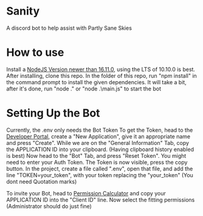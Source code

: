 # Sanity
A discord bot to help assist with Partly Sane Skies

# How to use
Install a [NodeJS Version newer than 16.11.0](https://nodejs.org/en), using the LTS of 10.10.0 is best.
After installing, clone this repo.
In the folder of this repo, run "npm install" in the command prompt to install the given dependencies.
It will take a bit, after it's done, run "node ." or "node .\main.js" to start the bot

# Setting Up the Bot
Currently, the .env only needs the Bot Token
To get the Token, head to the [Developer Portal](https://discord.com/developers/applications), create a "New Application", give it an appropriate name and press "Create".
While we are on the "General Information" Tab, copy the APPLICATION ID into your clipboard. (Having clipboard history enabled is best)
Now head to the "Bot" Tab, and press "Reset Token". You might need to enter your Auth Token.
The Token is now visible, press the copy button.
In the project, create a file called ".env", open that file, and add the line "TOKEN=your_token", with your token replacing the "your_token" (You dont need Quotation marks)

To invite your Bot, head to [Permission Calculator](discordapi.com/permissions.html) and copy your APPLICATION ID into the "Client ID" line.
Now select the fitting permissions (Administrator should do just fine)